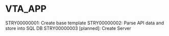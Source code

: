 # VTA_APP

STRY00000001: Create base template
STRY00000002: Parse API data and store into SQL DB
STRY00000003 [planned]: Create Server
